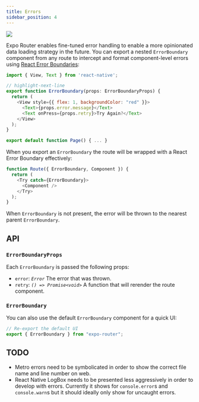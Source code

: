 ```yaml
---
title: Errors
sidebar_position: 4
---
```


![](/img/error-boundary.png)

Expo Router enables fine-tuned error handling to enable a more opinionated data loading strategy in the future. You can export a nested `ErrorBoundary` component from any route to intercept and format component-level errors using [React Error Boundaries](https://reactjs.org/docs/error-boundaries.html):

```js title=app/home.tsx
import { View, Text } from 'react-native';

// highlight-next-line
export function ErrorBoundary(props: ErrorBoundaryProps) {
  return (
    <View style={{ flex: 1, backgroundColor: "red" }}>
      <Text>{props.error.message}</Text>
      <Text onPress={props.retry}>Try Again?</Text>
    </View>
  );
}

export default function Page() { ... }
```

When you export an `ErrorBoundary` the route will be wrapped with a React Error Boundary effectively:

```js title="virtual"
function Route({ ErrorBoundary, Component }) {
  return (
    <Try catch={ErrorBoundary}>
      <Component />
    </Try>
  );
}
```

When `ErrorBoundary` is not present, the error will be thrown to the nearest parent `ErrorBoundary`.

## API

### `ErrorBoundaryProps`

Each `ErrorBoundary` is passed the following props:

- `error`: _`Error`_ The error that was thrown.
- `retry`: _`() => Promise<void>`_ A function that will rerender the route component.

### `ErrorBoundary`

You can also use the default `ErrorBoundary` component for a quick UI:

```js title=app/home.tsx
// Re-export the default UI
export { ErrorBoundary } from "expo-router";
```

## TODO

- Metro errors need to be symbolicated in order to show the correct file name and line number on web.
- React Native LogBox needs to be presented less aggressively in order to develop with errors. Currently it shows for `console.error`s and `console.warn`s but it should ideally only show for uncaught errors.
